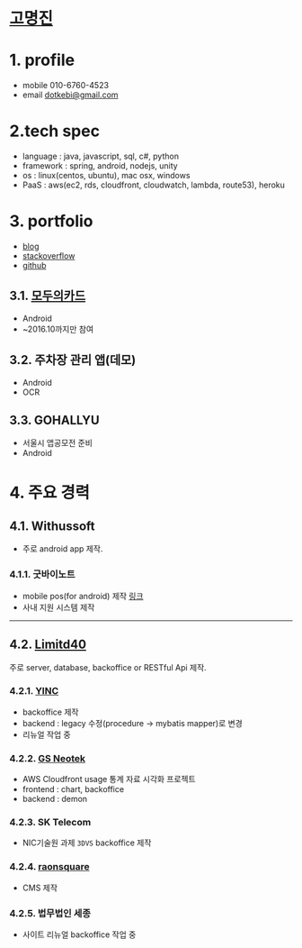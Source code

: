 # [고명진](https://www.linkedin.com/in/%EB%AA%85%EC%A7%84-%EA%B3%A0-607272b7)

# 1. profile

* mobile 010-6760-4523
* email dotkebi@gmail.com

# 2.tech spec

* language : java, javascript, sql, c#, python
* framework : spring, android, nodejs, unity
* os : linux(centos, ubuntu), mac osx, windows
* PaaS : aws(ec2, rds, cloudfront, cloudwatch, lambda, route53), heroku

# 3. portfolio

* [blog](http://dotkebi.blogspot.kr)
* [stackoverflow](https://stackoverflow.com/users/4372988/myoungjin?tab=profile)
* [github](https://github.com/dotkebi)

## 3.1. [모두의카드](https://play.google.com/store/apps/details?id=lab.zizic.gomdole)

* Android
* ~2016.10까지만 참여

## 3.2. 주차장 관리 앱(데모)

* Android
* OCR

## 3.3. GOHALLYU

* 서울시 앱공모전 준비
* Android


# 4. 주요 경력

## 4.1. Withussoft

* 주로 android app 제작.

### 4.1.1. 굿바이노트

* mobile pos(for android) 제작 [링크](https://play.google.com/store/apps/details?id=com.goodbyenote.bapdosa)
* 사내 지원 시스템 제작

---

## 4.2. [Limitd40](http://www.limited40.com)

 주로 server, database, backoffice or RESTful Api 제작.

### 4.2.1. [YINC](http://www.yinc.co.kr)

* backoffice 제작
* backend : legacy 수정(procedure -> mybatis mapper)로 변경
* 리뉴얼 작업 중

### 4.2.2. [GS Neotek](https://cfstats.gsclip.com)

* AWS Cloudfront usage 통계 자료 시각화 프로젝트
* frontend : chart, backoffice
* backend : demon

### 4.2.3. SK Telecom

* NIC기술원 과제 `3DVS` backoffice 제작


### 4.2.4. [raonsquare](http://playdodo.co.kr/)

* CMS 제작

### 4.2.5. 법무법인 세종

* 사이트 리뉴얼 backoffice 작업 중
